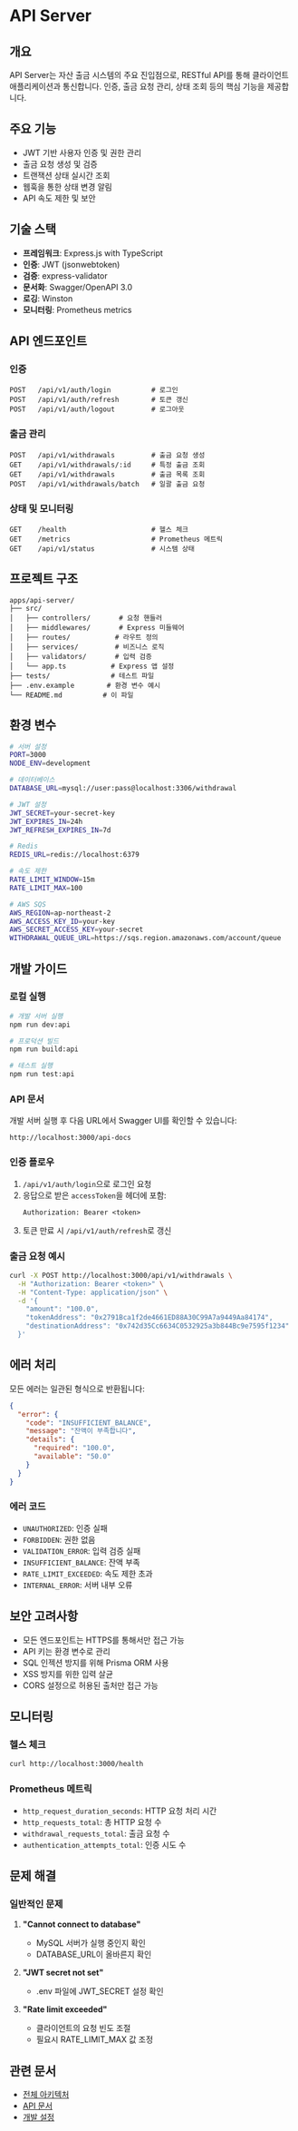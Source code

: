 # API Server

## 개요

API Server는 자산 출금 시스템의 주요 진입점으로, RESTful API를 통해 클라이언트 애플리케이션과 통신합니다. 인증, 출금 요청 관리, 상태 조회 등의 핵심 기능을 제공합니다.

## 주요 기능

- JWT 기반 사용자 인증 및 권한 관리
- 출금 요청 생성 및 검증
- 트랜잭션 상태 실시간 조회
- 웹훅을 통한 상태 변경 알림
- API 속도 제한 및 보안

## 기술 스택

- **프레임워크**: Express.js with TypeScript
- **인증**: JWT (jsonwebtoken)
- **검증**: express-validator
- **문서화**: Swagger/OpenAPI 3.0
- **로깅**: Winston
- **모니터링**: Prometheus metrics

## API 엔드포인트

### 인증

```
POST   /api/v1/auth/login          # 로그인
POST   /api/v1/auth/refresh        # 토큰 갱신
POST   /api/v1/auth/logout         # 로그아웃
```

### 출금 관리

```
POST   /api/v1/withdrawals         # 출금 요청 생성
GET    /api/v1/withdrawals/:id     # 특정 출금 조회
GET    /api/v1/withdrawals         # 출금 목록 조회
POST   /api/v1/withdrawals/batch   # 일괄 출금 요청
```

### 상태 및 모니터링

```
GET    /health                     # 헬스 체크
GET    /metrics                    # Prometheus 메트릭
GET    /api/v1/status              # 시스템 상태
```

## 프로젝트 구조

```
apps/api-server/
├── src/
│   ├── controllers/       # 요청 핸들러
│   ├── middlewares/       # Express 미들웨어
│   ├── routes/           # 라우트 정의
│   ├── services/         # 비즈니스 로직
│   ├── validators/       # 입력 검증
│   └── app.ts           # Express 앱 설정
├── tests/               # 테스트 파일
├── .env.example        # 환경 변수 예시
└── README.md          # 이 파일
```

## 환경 변수

```bash
# 서버 설정
PORT=3000
NODE_ENV=development

# 데이터베이스
DATABASE_URL=mysql://user:pass@localhost:3306/withdrawal

# JWT 설정
JWT_SECRET=your-secret-key
JWT_EXPIRES_IN=24h
JWT_REFRESH_EXPIRES_IN=7d

# Redis
REDIS_URL=redis://localhost:6379

# 속도 제한
RATE_LIMIT_WINDOW=15m
RATE_LIMIT_MAX=100

# AWS SQS
AWS_REGION=ap-northeast-2
AWS_ACCESS_KEY_ID=your-key
AWS_SECRET_ACCESS_KEY=your-secret
WITHDRAWAL_QUEUE_URL=https://sqs.region.amazonaws.com/account/queue
```

## 개발 가이드

### 로컬 실행

```bash
# 개발 서버 실행
npm run dev:api

# 프로덕션 빌드
npm run build:api

# 테스트 실행
npm run test:api
```

### API 문서

개발 서버 실행 후 다음 URL에서 Swagger UI를 확인할 수 있습니다:

```
http://localhost:3000/api-docs
```

### 인증 플로우

1. `/api/v1/auth/login`으로 로그인 요청
2. 응답으로 받은 `accessToken`을 헤더에 포함:
   ```
   Authorization: Bearer <token>
   ```
3. 토큰 만료 시 `/api/v1/auth/refresh`로 갱신

### 출금 요청 예시

```bash
curl -X POST http://localhost:3000/api/v1/withdrawals \
  -H "Authorization: Bearer <token>" \
  -H "Content-Type: application/json" \
  -d '{
    "amount": "100.0",
    "tokenAddress": "0x2791Bca1f2de4661ED88A30C99A7a9449Aa84174",
    "destinationAddress": "0x742d35Cc6634C0532925a3b844Bc9e7595f1234"
  }'
```

## 에러 처리

모든 에러는 일관된 형식으로 반환됩니다:

```json
{
  "error": {
    "code": "INSUFFICIENT_BALANCE",
    "message": "잔액이 부족합니다",
    "details": {
      "required": "100.0",
      "available": "50.0"
    }
  }
}
```

### 에러 코드

- `UNAUTHORIZED`: 인증 실패
- `FORBIDDEN`: 권한 없음
- `VALIDATION_ERROR`: 입력 검증 실패
- `INSUFFICIENT_BALANCE`: 잔액 부족
- `RATE_LIMIT_EXCEEDED`: 속도 제한 초과
- `INTERNAL_ERROR`: 서버 내부 오류

## 보안 고려사항

- 모든 엔드포인트는 HTTPS를 통해서만 접근 가능
- API 키는 환경 변수로 관리
- SQL 인젝션 방지를 위해 Prisma ORM 사용
- XSS 방지를 위한 입력 살균
- CORS 설정으로 허용된 출처만 접근 가능

## 모니터링

### 헬스 체크

```bash
curl http://localhost:3000/health
```

### Prometheus 메트릭

- `http_request_duration_seconds`: HTTP 요청 처리 시간
- `http_requests_total`: 총 HTTP 요청 수
- `withdrawal_requests_total`: 출금 요청 수
- `authentication_attempts_total`: 인증 시도 수

## 문제 해결

### 일반적인 문제

1. **"Cannot connect to database"**
   - MySQL 서버가 실행 중인지 확인
   - DATABASE_URL이 올바른지 확인

2. **"JWT secret not set"**
   - .env 파일에 JWT_SECRET 설정 확인

3. **"Rate limit exceeded"**
   - 클라이언트의 요청 빈도 조절
   - 필요시 RATE_LIMIT_MAX 값 조정

## 관련 문서

- [전체 아키텍처](../../ARCHITECTURE.md)
- [API 문서](../../docs/api/README.md)
- [개발 설정](../../SETUP.md)
